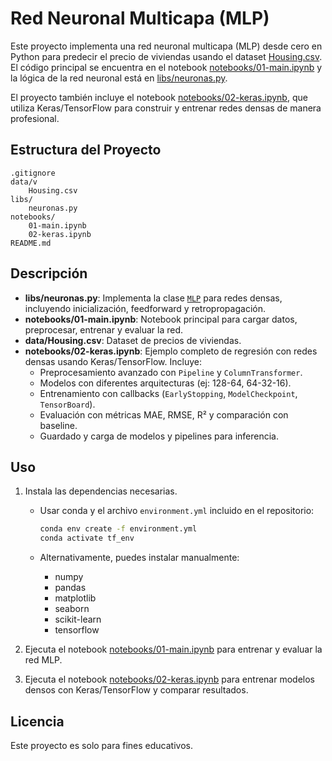 # Red Neuronal Multicapa (MLP)

Este proyecto implementa una red neuronal multicapa (MLP) desde cero en Python para predecir el precio de viviendas usando el dataset [Housing.csv](data/Housing.csv). El código principal se encuentra en el notebook [notebooks/01-main.ipynb](notebooks/01-main.ipynb) y la lógica de la red neuronal está en [libs/neuronas.py](libs/neuronas.py).

El proyecto también incluye el notebook [notebooks/02-keras.ipynb](notebooks/02-keras.ipynb), que utiliza Keras/TensorFlow para construir y entrenar redes densas de manera profesional.

## Estructura del Proyecto

```
.gitignore
data/v
    Housing.csv
libs/
    neuronas.py
notebooks/
    01-main.ipynb
    02-keras.ipynb
README.md
```

## Descripción

- **libs/neuronas.py**: Implementa la clase [`MLP`](libs/neuronas.py) para redes densas, incluyendo inicialización, feedforward y retropropagación.
- **notebooks/01-main.ipynb**: Notebook principal para cargar datos, preprocesar, entrenar y evaluar la red.
- **data/Housing.csv**: Dataset de precios de viviendas.
- **notebooks/02-keras.ipynb**: Ejemplo completo de regresión con redes densas usando Keras/TensorFlow. Incluye:
    - Preprocesamiento avanzado con `Pipeline` y `ColumnTransformer`.
    - Modelos con diferentes arquitecturas (ej: 128-64, 64-32-16).
    - Entrenamiento con callbacks (`EarlyStopping`, `ModelCheckpoint`, `TensorBoard`).
    - Evaluación con métricas MAE, RMSE, R² y comparación con baseline.
    - Guardado y carga de modelos y pipelines para inferencia.

## Uso


1. Instala las dependencias necesarias.

    - Usar conda y el archivo `environment.yml` incluido en el repositorio:
        ```bash
        conda env create -f environment.yml
        conda activate tf_env
        ```

    - Alternativamente, puedes instalar manualmente:
        - numpy
        - pandas
        - matplotlib
        - seaborn
        - scikit-learn
        - tensorflow

2. Ejecuta el notebook [notebooks/01-main.ipynb](notebooks/01-main.ipynb) para entrenar y evaluar la red MLP.

3. Ejecuta el notebook [notebooks/02-keras.ipynb](notebooks/02-keras.ipynb) para entrenar modelos densos con Keras/TensorFlow y comparar resultados.


## Licencia

Este proyecto es solo para fines educativos.